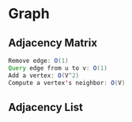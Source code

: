 # Graph

## **Adjacency Matrix**

```java
Remove edge: O(1)
Query edge from u to v: O(1)
Add a vertex: O(V^2)
Compute a vertex's neighbor: O(V)
```

## **Adjacency List**